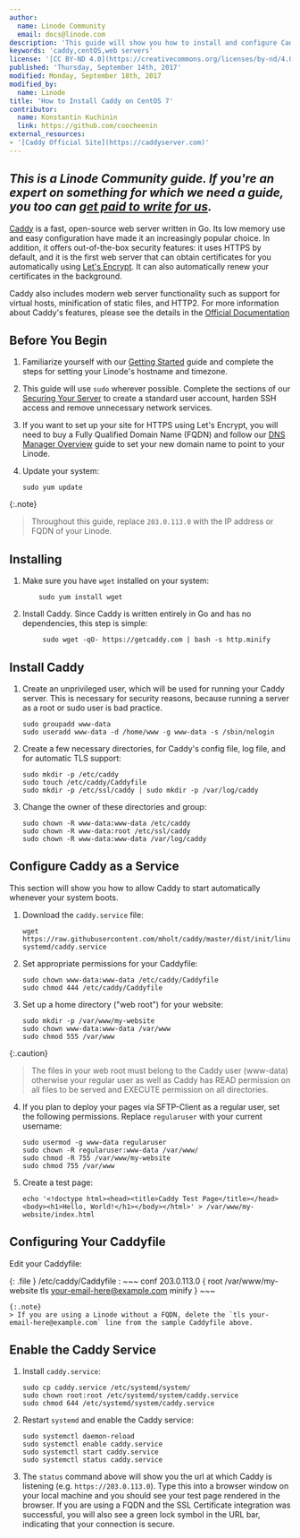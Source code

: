```yaml
---
author:
  name: Linode Community
  email: docs@linode.com
description: 'This guide will show you how to install and configure Caddy, a modern web server, running as a service. You will also obtain a free SSL-Certificate for a website automatically.'
keywords: 'caddy,centOS,web servers'
license: '[CC BY-ND 4.0](https://creativecommons.org/licenses/by-nd/4.0)'
published: 'Thursday, September 14th, 2017'
modified: Monday, September 18th, 2017
modified_by:
  name: Linode
title: 'How to Install Caddy on CentOS 7'
contributor:
  name: Konstantin Kuchinin
  link: https://github.com/coocheenin
external_resources:
- '[Caddy Official Site](https://caddyserver.com)'
---
```


*This is a Linode Community guide. If you're an expert on something for which we need a guide, you too can [get paid to write for us](/docs/contribute).*
----

[Caddy](https://caddyserver.com/) is a fast, open-source web server written in Go. Its low memory use and easy configuration have made it an increasingly popular choice. In addition, it offers out-of-the-box security features: it uses HTTPS by default, and it is the first web server that can obtain certificates for you automatically using [Let's Encrypt](https://letsencrypt.org/). It can also automatically renew your certificates in the background.

Caddy also includes modern web server functionality such as support for virtual hosts, minification of static files, and HTTP2. For more information about Caddy's features, please see the details in the [Official Documentation](https://caddyserver.com/docs)

## Before You Begin

1.  Familiarize yourself with our [Getting Started](/docs/getting-started) guide and complete the steps for setting your Linode's hostname and timezone.

2.  This guide will use `sudo` wherever possible. Complete the sections of our [Securing Your Server](/docs/security/securing-your-server) to create a standard user account, harden SSH access and remove unnecessary network services.

3.  If you want to set up your site for HTTPS using Let's Encrypt, you will need to buy a Fully Qualified Domain Name (FQDN) and follow our [DNS Manager Overview]('https://www.linode.com/docs/networking/dns/dns-manager-overview#add-records') guide to set your new domain name to point to your Linode.

4.  Update your system:

        sudo yum update

{:.note}
>
> Throughout this guide, replace `203.0.113.0` with the IP address or FQDN of your Linode.

## Installing

1.  Make sure you have `wget` installed on your system:

            sudo yum install wget

2. Install Caddy. Since Caddy is written entirely in Go and has no dependencies, this step is simple:

            sudo wget -qO- https://getcaddy.com | bash -s http.minify

## Install Caddy

1.  Create an unprivileged user, which will be used for running your Caddy server. This is necessary for security reasons, because running a server as a root or sudo user is bad practice.

        sudo groupadd www-data
        sudo useradd www-data -d /home/www -g www-data -s /sbin/nologin

2.  Create a few necessary directories, for Caddy's config file, log file, and for automatic TLS support:

        sudo mkdir -p /etc/caddy
        sudo touch /etc/caddy/Caddyfile
        sudo mkdir -p /etc/ssl/caddy | sudo mkdir -p /var/log/caddy

 3. Change the owner of these directories and group:

        sudo chown -R www-data:www-data /etc/caddy
        sudo chown -R www-data:root /etc/ssl/caddy
        sudo chown -R www-data:www-data /var/log/caddy

## Configure Caddy as a Service

This section will show you how to allow Caddy to start automatically whenever your system boots.

1.  Download the `caddy.service` file:

        wget https://raw.githubusercontent.com/mholt/caddy/master/dist/init/linux-systemd/caddy.service

2.  Set appropriate permissions for your Caddyfile:

        sudo chown www-data:www-data /etc/caddy/Caddyfile
        sudo chmod 444 /etc/caddy/Caddyfile

3.  Set up a home directory ("web root") for your website:

        sudo mkdir -p /var/www/my-website
        sudo chown www-data:www-data /var/www
        sudo chmod 555 /var/www

{:.caution}
>
>The files in your web root must belong to the Caddy user (www-data) otherwise your regular user as well as Caddy has READ permission on all files to be served and EXECUTE permission on all directories.

4.  If you plan to deploy your pages via SFTP-Client as a regular user, set the following permissions. Replace `regularuser` with your current username:

        sudo usermod -g www-data regularuser
        sudo chown -R regularuser:www-data /var/www/
        sudo chmod -R 755 /var/www/my-website
        sudo chmod 755 /var/www

5.  Create a test page:

        echo '<!doctype html><head><title>Caddy Test Page</title></head><body><h1>Hello, World!</h1></body></html>' > /var/www/my-website/index.html


## Configuring Your Caddyfile

Edit your Caddyfile:

{: .file }
/etc/caddy/Caddyfile
:   ~~~ conf
    203.0.113.0 {
    root /var/www/my-website
    tls your-email-here@example.com
    minify
    }
    ~~~

    {:.note}
    > If you are using a Linode without a FQDN, delete the `tls your-email-here@example.com` line from the sample Caddyfile above.

## Enable the Caddy Service

1.  Install `caddy.service`:

        sudo cp caddy.service /etc/systemd/system/
        sudo chown root:root /etc/systemd/system/caddy.service
        sudo chmod 644 /etc/systemd/system/caddy.service

2.  Restart `systemd` and enable the Caddy service:

        sudo systemctl daemon-reload
        sudo systemctl enable caddy.service
        sudo systemctl start caddy.service
        sudo systemctl status caddy.service

3.  The `status` command above will show you the url at which Caddy is listening (e.g. `https://203.0.113.0`). Type this into a browser window on your local machine and you should see your test page rendered in the browser. If you are using a FQDN and the SSL Certificate integration was successful, you will also see a green lock symbol in the URL bar, indicating that your connection is secure.
